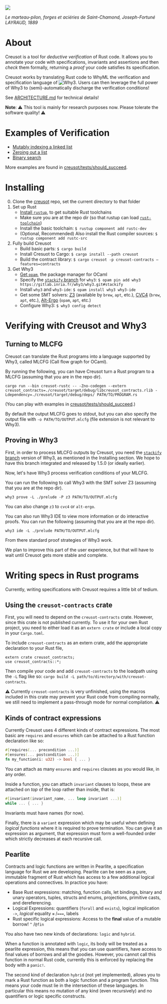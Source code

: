 ![](/static/marteau.jpg)

*Le marteau-pilon, forges et aciéries de Saint-Chamond, Joseph-Fortuné LAYRAUD, 1889*

# About

Creusot is a tool for *deductive verification* of Rust code. It allows you to annotate your code with specifications, invariants and assertions and then *check* them formally, returning a *proof* your code satisfies its specification.

Creusot works by translating Rust code to WhyML the verification and specification language of ![Why3](https://why3.lri.fr). Users can then leverage the full power of Why3 to (semi)-automatically discharge the verification conditions!

See [ARCHITECTURE.md](ARCHITECTURE.md) for technical details!

**Note**: :warning: This tool is mainly for research purposes now. Please tolerate the software quality! :warning:

# Examples of Verification

- [Mutably indexing a linked list](creusot/tests/should_succeed/list_index_mut.rs)
- [Zeroing out a list](creusot/tests/should_succeed/all_zero.rs)
- [Binary search](creusot/tests/should_succeed/binary_search.rs)

More examples are found in [creusot/tests/should_succeed](creusot/tests/should_succeed).

# Installing

0. Clone the [creusot](https://github.com/xldenis/creusot/) repo, set the current directory to that folder
1. Set up Rust
    - [Install `rustup`](https://www.rust-lang.org/tools/install), to get suitable Rust toolchains
    - Make sure you are at the repo dir (so that rustup can load [`rust-toolchain`](rust-toolchain))
    - Install the basic toolchain: `$ rustup component add rustc-dev`
    - (Optional, Recommended) Also install the Rust compiler sources: `$ rustup component add rustc-src`
2. Fully build Creusot
    - Build basic parts: `$ cargo build`
    - Install Cresuot to Cargo: `$ cargo install --path creusot`
    - Build the contract library: `$ cargo creusot -p creusot-contracts —features=contracts`
3. Get Why3
    - [Get `opam`](https://opam.ocaml.org/doc/Install.html), the package manager for OCaml
    - Specify the [`stackify` branch](https://gitlab.inria.fr/why3/why3/-/tree/stackify) for `why3`: `$ opam pin add why3 https://gitlab.inria.fr/why3/why3.git#stackify`
    - Install `why3` and `why3-ide`: `$ opam install why3 why3-ide`
    - Get some SMT solvers:
      [Z3](https://github.com/Z3Prover/z3) (available by `brew`, `apt`, etc.),
      [CVC4](https://cvc4.github.io/) (`brew`, `apt`, etc.),
      [Alt-Ergo](https://alt-ergo.ocamlpro.com/) (`opam`, `apt`, etc.)
    - Configure Why3: `$ why3 config detect`

# Verifying with Creusot and Why3

## Turning to MLCFG

Creusot can translate the Rust programs into a language supported by Why3, called MLCFG (Call flow graph for OCaml).

By running the following, you can have Creusot turn a Rust program to a MLCFG (assuming that you are in the repo dir).
```
cargo run --bin creusot-rustc -- -Zno-codegen --extern creusot_contracts=./creusot/target/debug/libcreusot_contracts.rlib -Ldependency=./creusot/target/debug/deps/ PATH/TO/PROGRAM.rs
```
(You can play with examples in [creusot/tests/should_succeed](creusot/tests/should_succeed).)

By default the output MLCFG goes to stdout, but you can also specify the output file with `-o PATH/TO/OUTPUT.mlcfg`
(file extension is not relevant to Why3).

## Proving in Why3

First, in order to process MLCFG outputs by Creusot, you need the [`stackify` branch](https://gitlab.inria.fr/why3/why3/-/tree/stackify) version of Why3, as mentioned in the Installing section. We hope to have this branch integrated and released by 1.5.0 (or ideally earlier).

Now, let's have Why3 process verification conditions of your MLCFG.

You can run the following to call Why3 with the SMT solver Z3 (assuming that you are at the repo dir).
```
why3 prove -L ./prelude -P z3 PATH/TO/OUTPUT.mlcfg
```
You can also change `z3` to `cvc4` or `alt-ergo`.

You can also run Why3 IDE to view more information or do interactive proofs. You can run the following (assuming that you are at the repo dir).
```
why3 ide -L ./prelude PATH/TO/OUTPUT.mlcfg
```
From there standard proof strategies of Why3 work.

We plan to improve this part of the user experience, but that will have to wait until Creusot gets more stable and complete.

# Writing specs in Rust programs

Currently, writing specifications with Creusot requires a little bit of tedium.

## Using the `creusot-contracts` crate

First, you will need to depend on the `creusot-contracts` crate. However, since this crate is not published currently. To use it for your own Rust project, you need to either load it as an `extern crate` or include a local copy in your `Cargo.toml`.

To include `creusot-contracts` as an extern crate, add the appropriate declaration to your Rust file,

```
extern crate creusot_contracts;
use creusot_contracts::*;
```

Then compile your code and add `creusot-contracts` to the loadpath using the `-L` flag like so: `cargo build -L path/to/directory/with/creusot-contracts`.

:warning: Currently `creusot-contracts` is very unfinished, using the macros included in this crate may prevent your Rust code from compiling normally, we still need to implement a pass-through mode for normal compilation. :warning:

## Kinds of contract expressions

Currently Creusot uses 4 different kinds of contract expressions. The most basic are `requires` and `ensures` which can be attached to a Rust function declaration like so:

```rust
#[requires(... precondition ...)]
#[ensures(... postcondition ...)]
fn my_function(i: u32) -> bool { ... }
```

You can attach as many `ensures` and `requires` clauses as you would like, in any order.

Inside a function, you can attach `invariant` clauses to loops, these are attached on _top_ of the loop rather than inside, that is:
```rust
#[invariant(invariant_name, ... loop invariant ...)]
while ... { ... }
```
Invariants must have names (for now).

Finally, there is a `variant` expression which may be useful when defining *logical functions* where it is required to prove termination. You can give it an expression as argument, that expression must form a well-founded order which strictly decreases at each recursive call.

## Pearlite

Contracts and logic functions are written in Pearlite, a specification language for Rust we are developing. Pearlite can be seen as a pure, immutable fragment of Rust which has access to a few additional logical operations and connectives. In practice you have:

- Base Rust expressions: matching, function calls, let bindings, binary and unary operators, tuples, structs and enums, projections, primitive casts, and dereferencing.
- Logical Expressions: quantifiers (`forall` and `exists`), logical implication `->`, *logical* equality `≡` /`===`, labels
- Rust specific logical expressions: Access to the **final** value of a mutable borrow! `^` /`@fin`

You also have two new kinds of declarations: `logic` and `hybrid`.

When a function is annotated with `logic`, its body will be treated as a pearlite expression, this means that you can use quantifiers, have access to final values of borrows and all the goodies. However, you cannot call this function in normal Rust code, currently this is enforced by replacing the body with a `panic!`.

The second kind of declaration `hybrid` (not yet implemented), allows you to mark a Rust function as both a logic function and a program function. This means your code must lie in the intersection of these languages. In particular this means no mutation of any kind (even recursively) and no quantifiers or logic specific constructs.
